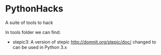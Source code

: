 # PythonHacks
A suite of tools to hack

In tools folder we can find:
- stepic3: A version of stepic <http://domnit.org/stepic/doc/> changed to can be used in Python 3.x
